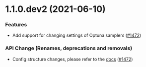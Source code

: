 1.1.0.dev2 (2021-06-10)
=======================

### Features

- Add support for changing settings of Optuna samplers ([#1472](https://github.com/facebookresearch/hydra/issues/1472))

### API Change (Renames, deprecations and removals)

- Config structure changes, please refer to the [docs](https://hydra.cc/docs/next/plugins/optuna_sweeper/) ([#1472](https://github.com/facebookresearch/hydra/issues/1472))
